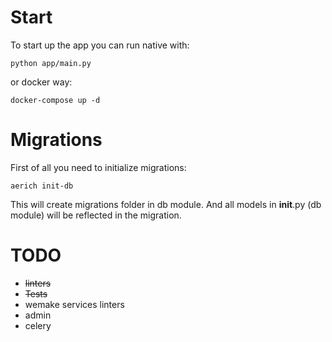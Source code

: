 # Start

To start up the app you can run native with:
```shell
python app/main.py
```
or docker way:

```shell
docker-compose up -d
```

# Migrations
First of all you need to initialize migrations:
```shell
aerich init-db
```
This will create migrations folder in db module. And all models in 
__init__.py (db module) will be reflected in the migration.

# TODO
* ~~linters~~
* ~~Tests~~
* wemake services linters
* admin
* celery
